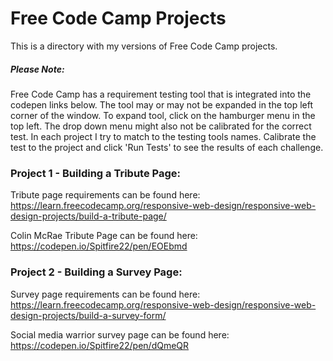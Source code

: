 # Free Code Camp Projects

This is a directory with my versions of Free Code Camp projects. 

##### Please Note:
Free Code Camp has a requirement testing tool that is integrated into the
codepen links below. The tool may or may not be expanded in the top left
corner of the window. To expand tool, click on the hamburger menu in the
top left. The drop down menu might also not be calibrated for the correct
test. In each project I try to match to the testing tools names. Calibrate
the test to the project and click 'Run Tests' to see the results of each
challenge.

### Project 1 - Building a Tribute Page:
Tribute page requirements can be found here:
https://learn.freecodecamp.org/responsive-web-design/responsive-web-design-projects/build-a-tribute-page/

Colin McRae Tribute Page can be found here:
https://codepen.io/Spitfire22/pen/EOEbmd

### Project 2 - Building a Survey Page:
Survey page requirements can be found here:
https://learn.freecodecamp.org/responsive-web-design/responsive-web-design-projects/build-a-survey-form/

Social media warrior survey page can be found here:
https://codepen.io/Spitfire22/pen/dQmeQR
